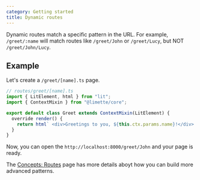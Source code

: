 ```yaml
---
category: Getting started
title: Dynamic routes
---
```


Dynamic routes match a specific pattern in the URL. For example, `/greet/:name` will match routes like `/greet/John` or `/greet/Lucy`, but NOT `/greet/John/Lucy`.

## Example

Let's create a `/greet/[name].ts` page.

```js
// routes/greet/[name].ts
import { LitElement, html } from "lit";
import { ContextMixin } from "@limette/core";

export default class Greet extends ContextMixin(LitElement) {
  override render() {
    return html` <div>Greetings to you, ${this.ctx.params.name}!</div> `;
  }
}
```

Now, you can open the `http://localhost:8000/greet/John` and your page is ready.

The [Concepts: Routes](/docs/concepts/routing/) page has more details aboyt how you can build more advanced patterns.
